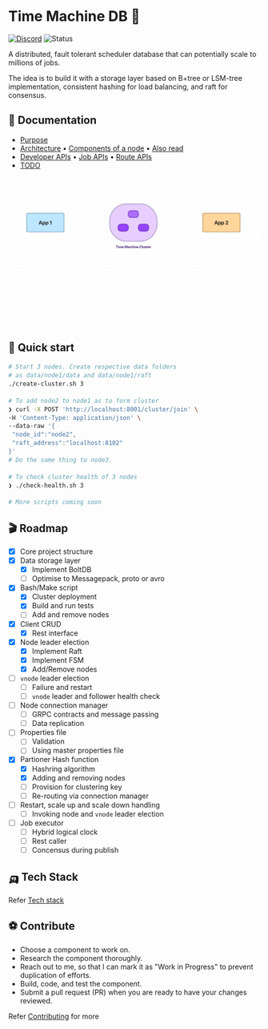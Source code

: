 # Time Machine DB 🐓
[![Discord](https://img.shields.io/badge/Discord-%235865F2.svg?style=for-the-badge&logo=discord&logoColor=white)](https://discord.gg/pDGNPj3dTM) 
![Status](https://img.shields.io/badge/Status-Ideation-ffb3ff?style=for-the-badge)

A distributed, fault tolerant scheduler database that can potentially scale to millions of jobs. 

The idea is to build it with a storage layer based on B+tree or LSM-tree implementation, consistent hashing for load balancing, and raft for consensus.

## 🧬 Documentation
- [Purpose](./docs/Purpose.md)
- [Architecture](./docs/Architecture.md) • [Components of a node](/components/Components.md) • [Also read](./docs/Refer.md)
- [Developer APIs](./docs/DevAPI.md) • [Job APIs](./docs/DevAPI.md#-job-apis) • [Route APIs](./docs/DevAPI.md#-route-apis)
- [TODO](./docs/TODO.md)

![Cluster animation](/docs/images/cluster_animation.gif)

## 🎯 Quick start

```bash
# Start 3 nodes. Create respective data folders 
# as data/node1/data and data/node1/raft
./create-cluster.sh 3

# To add node2 to node1 as to form cluster
❯ curl -X POST 'http://localhost:8001/cluster/join' \
-H 'Content-Type: application/json' \
--data-raw '{
 "node_id":"node2",
 "raft_address":"localhost:8102"
}'
# Do the same thing to node3.

# To check cluster health of 3 nodes
❯ ./check-health.sh 3

# More scripts coming soon
```

## 🎬 Roadmap
- [x] Core project structure
- [x] Data storage layer
    - [x] Implement BoltDB
    - [ ] Optimise to Messagepack, proto or avro
- [x] Bash/Make script
    - [x] Cluster deployment
    - [x] Build and run tests
    - [ ] Add and remove nodes
- [x] Client CRUD
    - [x] Rest interface
- [x] Node leader election
    - [x] Implement Raft
    - [x] Implement FSM
    - [x] Add/Remove nodes
- [ ] `vnode` leader election
    - [ ] Failure and restart
    - [ ] `vnode` leader and follower health check
- [ ] Node connection manager
    - [ ] GRPC contracts and message passing
    - [ ] Data replication
- [ ] Properties file
    - [ ] Validation
    - [ ] Using master properties file
- [x] Partioner Hash function
    - [x] Hashring algorithm
    - [x] Adding and removing nodes
    - [ ] Provision for clustering key
    - [ ] Re-routing via connection manager
- [ ] Restart, scale up and scale down handling
    - [ ] Invoking node and `vnode` leader election
- [ ] Job executor
    - [ ] Hybrid logical clock
    - [ ] Rest caller
    - [ ] Concensus during publish

## 🛺 Tech Stack
Refer [Tech stack](/docs/Refer.md#🛺-tech-stack)

## ⚽ Contribute
* Choose a component to work on.
* Research the component thoroughly.
* Reach out to me, so that I can mark it as "Work in Progress" to prevent duplication of efforts.
* Build, code, and test the component.
* Submit a pull request (PR) when you are ready to have your changes reviewed.


Refer [Contributing](./CONTRIBUTING.md) for more